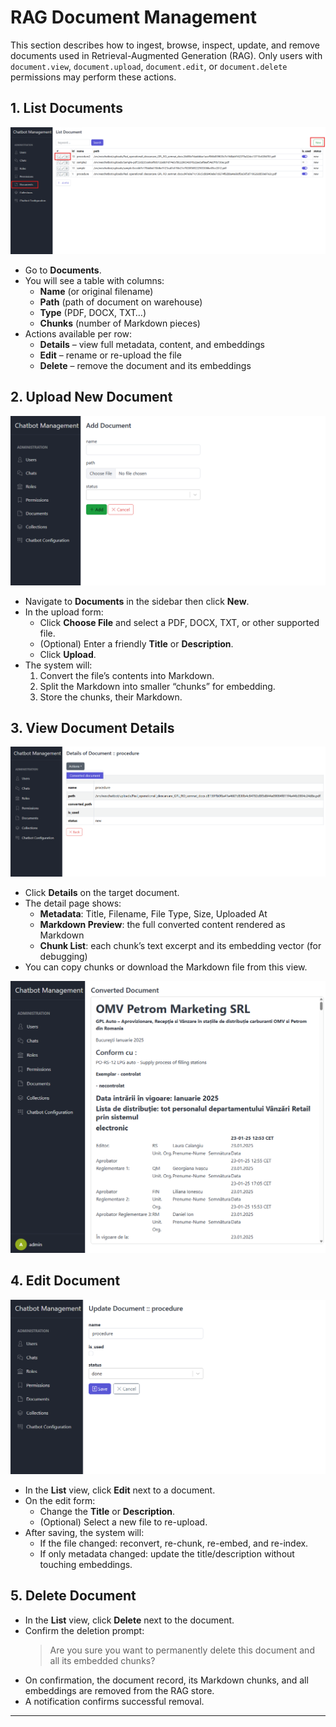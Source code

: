 # RAG Document Management

This section describes how to ingest, browse, inspect, update, and remove documents used in Retrieval-Augmented
Generation (RAG). Only users with `document.view`, `document.upload`, `document.edit`, or `document.delete` permissions
may perform these actions.

## 1. List Documents

![documents.png](_static/images/documents.png)

- Go to **Documents**.
- You will see a table with columns:
    - **Name** (or original filename)
    - **Path** (path of document on warehouse)
    - **Type** (PDF, DOCX, TXT…)
    - **Chunks** (number of Markdown pieces)
- Actions available per row:
    - **Details** – view full metadata, content, and embeddings
    - **Edit** – rename or re-upload the file
    - **Delete** – remove the document and its embeddings

## 2. Upload New Document

![document_add.png](_static/images/document_add.png)

- Navigate to **Documents** in the sidebar then click **New**.
- In the upload form:
    - Click **Choose File** and select a PDF, DOCX, TXT, or other supported file.
    - (Optional) Enter a friendly **Title** or **Description**.
    - Click **Upload**.
- The system will:
    1. Convert the file’s contents into Markdown.
    2. Split the Markdown into smaller “chunks” for embedding.
    3. Store the chunks, their Markdown.

## 3. View Document Details

![document_details.png](_static/images/document_details.png)

- Click **Details** on the target document.
- The detail page shows:
    - **Metadata**: Title, Filename, File Type, Size, Uploaded At
    - **Markdown Preview**: the full converted content rendered as Markdown
    - **Chunk List**: each chunk’s text excerpt and its embedding vector (for debugging)
- You can copy chunks or download the Markdown file from this view.

![document_converted.png](_static/images/document_converted.png)

## 4. Edit Document

![document_update.png](_static/images/document_update.png)

- In the **List** view, click **Edit** next to a document.
- On the edit form:
    - Change the **Title** or **Description**.
    - (Optional) Select a new file to re-upload.
- After saving, the system will:
    - If the file changed: reconvert, re-chunk, re-embed, and re-index.
    - If only metadata changed: update the title/description without touching embeddings.

## 5. Delete Document

- In the **List** view, click **Delete** next to the document.
- Confirm the deletion prompt:
  > Are you sure you want to permanently delete this document and all its embedded chunks?
- On confirmation, the document record, its Markdown chunks, and all embeddings are removed from the RAG store.
- A notification confirms successful removal.

---
